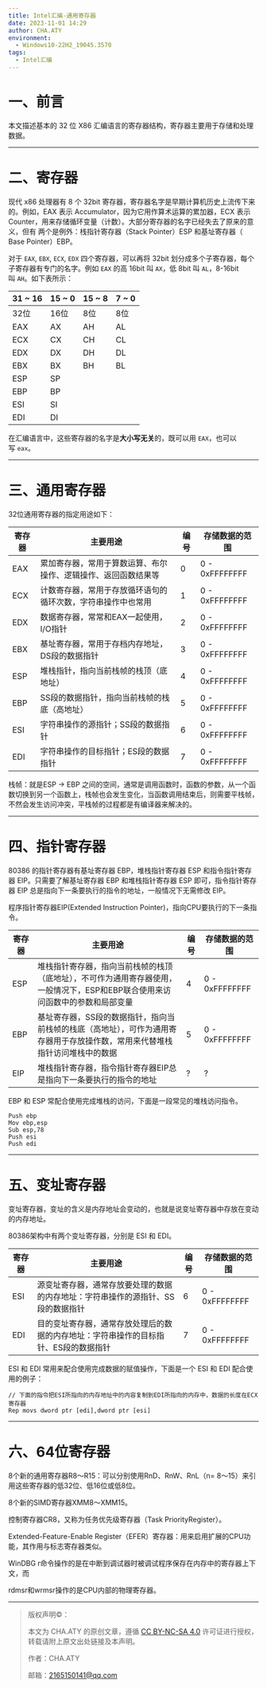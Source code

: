```yaml
---
title: Intel汇编-通用寄存器
date: 2023-11-01 14:29
author: CHA.ATY
environment:
  - Windows10-22H2_19045.3570
tags:
  - Intel汇编
---
```


# 一、前言

本文描述基本的 32 位 X86 汇编语言的寄存器结构，寄存器主要用于存储和处理数据。

---

# 二、寄存器

现代 x86 处理器有 8 个 32bit 寄存器，寄存器名字是早期计算机历史上流传下来的。例如，EAX 表示 Accumulator，因为它用作算术运算的累加器，ECX 表示 Counter，用来存储循环变量（计数）。大部分寄存器的名字已经失去了原来的意义，但有 两个是例外：栈指针寄存器（Stack Pointer）ESP 和基址寄存器（ Base Pointer）EBP。

对于 `EAX`, `EBX`, `ECX`, `EDX` 四个寄存器，可以再将 32bit 划分成多个子寄存器，每个子寄存器有专门的名字。例如 `EAX` 的高 16bit 叫 `AX`，低 8bit 叫 `AL`，8-16bit 叫 `AH`。如下表所示：

|31 ~ 16|15 ~ 0|15 ~ 8|7 ~ 0|
|---|---|---|---|
|32位|16位|8位|8位|
|EAX|AX|AH|AL|
|ECX|CX|CH|CL|
|EDX|DX|DH|DL|
|EBX|BX|BH|BL|
|ESP|SP|||
|EBP|BP|||
|ESI|SI|||
|EDI|DI|||

在汇编语言中，这些寄存器的名字是**大小写无关**的，既可以用 `EAX`，也可以写 `eax`。

---

# 三、通用寄存器

32位通用寄存器的指定用途如下：

|寄存器|主要用途|编号|存储数据的范围|
|---|---|---|---|
|EAX|累加寄存器，常用于算数运算、布尔操作、逻辑操作、返回函数结果等|0|0 - 0xFFFFFFFF|
|ECX|计数寄存器，常用于存放循环语句的循环次数，字符串操作中也常用|1|0 - 0xFFFFFFFF|
|EDX|数据寄存器，常常和EAX一起使用，I/O指针|2|0 - 0xFFFFFFFF|
|EBX|基址寄存器，常用于存档内存地址，DS段的数据指针|3|0 - 0xFFFFFFFF|
|ESP|堆栈指针，指向当前栈帧的栈顶（底地址）|4|0 - 0xFFFFFFFF|
|EBP|SS段的数据指针，指向当前栈帧的栈底（高地址）|5|0 - 0xFFFFFFFF|
|ESI|字符串操作的源指针；SS段的数据指针|6|0 - 0xFFFFFFFF|
|EDI|字符串操作的目标指针；ES段的数据指针|7|0 - 0xFFFFFFFF|

栈帧：就是ESP -> EBP 之间的空间，通常是调用函数时，函数的参数，从一个函数切换到另一个函数上，栈帧也会发生变化，当函数调用结束后，则需要平栈帧，不然会发生访问冲突，平栈帧的过程都是有编译器来解决的。

---

# 四、指针寄存器

80386 的指针寄存器有基址寄存器 EBP，堆栈指针寄存器 ESP 和指令指针寄存器 EIP。只需要了解基址寄存器 EBP 和堆栈指针寄存器 ESP 即可，指令指针寄存器 EIP 总是指向下一条要执行的指令的地址，一般情况下无需修改 EIP。

程序指针寄存器EIP(Extended Instruction Pointer)，指向CPU要执行的下一条指令。

|寄存器|主要用途|编号|存储数据的范围|
|---|---|---|---|
|ESP|堆栈指针寄存器，指向当前栈帧的栈顶（底地址），不可作为通用寄存器使用，一般情况下，ESP和EBP联合使用来访问函数中的参数和局部变量|4|0 - 0xFFFFFFFF|
|EBP|基址寄存器，SS段的数据指针，指向当前栈帧的栈底（高地址），可作为通用寄存器用于存放操作数，常用来代替堆栈指针访问堆栈中的数据|5|0 - 0xFFFFFFFF|
|EIP|堆栈指针寄存器，指令指针寄存器EIP总是指向下一条要执行的指令的地址|?|?|

EBP 和 ESP 常配合使用完成堆栈的访问，下面是一段常见的堆栈访问指令。

```x86asm
Push ebp
Mov ebp,esp
Sub esp,78
Push esi
Push edi
```

---

# 五、变址寄存器

变址寄存器，变址的含义是内存地址会变动的，也就是说变址寄存器中存放在变动的内存地址。

80386架构中有两个变址寄存器，分别是 ESI 和 EDI。

|寄存器|主要用途|编号|存储数据的范围|
|---|---|---|---|
|ESI|源变址寄存器，通常存放要处理的数据的内存地址：字符串操作的源指针、SS段的数据指针|6|0 - 0xFFFFFFFF|
|EDI|目的变址寄存器，通常存放处理后的数据的内存地址：字符串操作的目标指针、ES段的数据指针|7|0 - 0xFFFFFFFF|

ESI 和 EDI 常用来配合使用完成数据的赋值操作，下面是一个 ESI 和 EDI 配合使用的例子：
```x86asm
// 下面的指令把ESI所指向的内存地址中的内容复制到EDI所指向的内存中，数据的长度在ECX寄存器
Rep movs dword ptr [edi],dword ptr [esi]
```

---

# 六、64位寄存器

8个新的通用寄存器R8～R15：可以分别使用RnD、RnW、RnL（n= 8～15）来引用这些寄存器的低32位、低16位或低8位。

8个新的SIMD寄存器XMM8～XMM15。

控制寄存器CR8，又称为任务优先级寄存器（Task  PriorityRegister）。

Extended-Feature-Enable  Register（EFER）寄存器：用来启用扩展的CPU功能，其作用与标志寄存器类似。

WinDBG r命令操作的是在中断到调试器时被调试程序保存在内存中的寄存器上下文，而

rdmsr和wrmsr操作的是CPU内部的物理寄存器。

---

> 版权声明©：
>
> 本文为 CHA.ATY 的原创文章，遵循 [CC BY-NC-SA 4.0](https://creativecommons.org/licenses/by-sa/4.0/) 许可证进行授权，转载请附上原文出处链接及本声明。
>
> 作者：CHA.ATY
>
> 邮箱：2165150141@qq.com